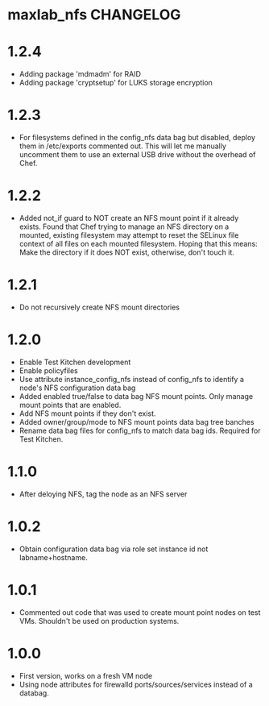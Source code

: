 # maxlab_nfs CHANGELOG

# 1.2.4

* Adding package 'mdmadm' for RAID
* Adding package 'cryptsetup' for LUKS storage encryption

# 1.2.3

* For filesystems defined in the config_nfs data bag but disabled, deploy them in /etc/exports commented out. This will let me manually uncomment them to use an external USB drive without the overhead of Chef.

# 1.2.2

* Added not_if guard to NOT create an NFS mount point if it already exists.  Found that Chef trying to manage an NFS directory on a mounted, existing filesystem may attempt to reset the SELinux file context of all files on each mounted filesystem. Hoping that this means: Make the directory if it does NOT exist, otherwise, don't touch it.

# 1.2.1

* Do not recursively create NFS mount directories

# 1.2.0

* Enable Test Kitchen development
* Enable policyfiles
* Use attribute instance_config_nfs instead of config_nfs to identify a node's NFS configuration data bag
* Added enabled true/false to data bag NFS mount points.  Only manage mount points that are enabled.
* Add NFS mount points if they don't exist.
* Added owner/group/mode to NFS mount points data bag tree banches
* Rename data bag files for config_nfs to match data bag ids. Required for Test Kitchen.


# 1.1.0

* After deloying NFS, tag the node as an NFS server

# 1.0.2

* Obtain configuration data bag via role set instance id not labname+hostname.

# 1.0.1

* Commented out code that was used to create mount point nodes on test VMs.  Shouldn't be used on production systems.

# 1.0.0

* First version, works on a fresh VM node
* Using node attributes for firewalld ports/sources/services instead of a databag.
